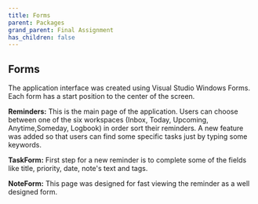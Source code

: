 ```yaml
---
title: Forms
parent: Packages
grand_parent: Final Assignment
has_children: false
---
```


## Forms
The application interface was created using Visual Studio Windows Forms. Each form has a start position to the center of the screen.

**Reminders:** This is the main page of the application. Users can choose between one of the six workspaces (Inbox, Today, Upcoming, Anytime,Someday, Logbook) in order sort their reminders. A new feature was added so that users can find some specific tasks just by typing some keywords.

**TaskForm:** First step for a new reminder is to complete some of the fields like title, priority, date, note's text and tags.

**NoteForm:** This page was designed for fast viewing the reminder as a well designed form.